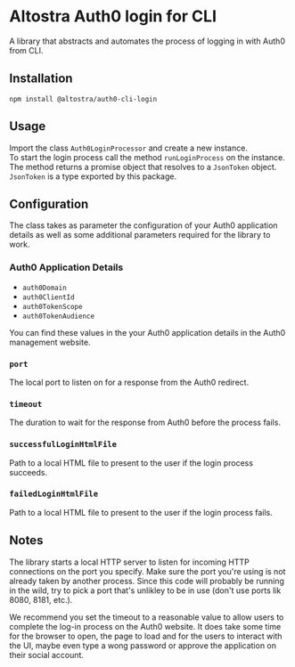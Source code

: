 # Altostra Auth0 login for CLI

A library that abstracts and automates the process of logging in with Auth0 from CLI.

## Installation
`npm install @altostra/auth0-cli-login`

## Usage
Import the class `Auth0LoginProcessor` and create a new instance.
<br>
To start the login process call the method `runLoginProcess` on the instance.
The method returns a promise object that resolves to a `JsonToken` object. `JsonToken` is a type exported by this package.

## Configuration
The class takes as parameter the configuration of your Auth0 application details as well as some additional parameters required for the library to work.

### Auth0 Application Details
- `auth0Domain`
- `auth0ClientId`
- `auth0TokenScope`
- `auth0TokenAudience`

You can find these values in the your Auth0 application details in the Auth0 management website.

### `port`
The local port to listen on for a response from the Auth0 redirect.

### `timeout`
The duration to wait for the response from Auth0 before the process fails.

### `successfulLoginHtmlFile`
Path to a local HTML file to present to the user if the login process succeeds.

### `failedLoginHtmlFile`
Path to a local HTML file to present to the user if the login process fails.

## Notes
The library starts a local HTTP server to listen for incoming HTTP connections on the port you specify. Make sure the port you're using is not already taken by another process. Since this code will probably be running in the wild, try to pick a port that's unlikley to be in use (don't use ports lik 8080, 8181, etc.).

We recommend you set the timeout to a reasonable value to allow users to complete the log-in process on the Auth0 website. It does take some time for the browser to open, the page to load and for the users to interact with the UI, maybe even type a wong password or approve the application on their social account.